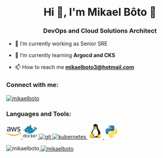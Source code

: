 <h1 align="center">Hi 👋, I'm Mikael Bôto 🐬</h1>
<h3 align="center">DevOps and Cloud Solutions Architect</h3>

- 🔭 I’m currently working as Senior SRE

- 🌱 I’m currently learning **Argocd and CKS**

- 📫 How to reach me **mikaelboto3@hotmail.com**

<h3 align="left">Connect with me:</h3>
<p align="left">
<a href="https://www.linkedin.com/in/mikaelbotocloud/" target="blank"><img align="center" src="https://raw.githubusercontent.com/rahuldkjain/github-profile-readme-generator/master/src/images/icons/Social/linked-in-alt.svg" alt="mikaelboto" height="30" width="40" /></a>

 <h3 align="left">Languages and Tools:</h3>
<p align="left"> <a href="https://aws.amazon.com" target="_blank"> <img src="https://raw.githubusercontent.com/devicons/devicon/master/icons/amazonwebservices/amazonwebservices-original-wordmark.svg" alt="aws" width="40" height="40"/> </a> <a href="https://www.docker.com/" target="_blank"> <img src="https://raw.githubusercontent.com/devicons/devicon/master/icons/docker/docker-original-wordmark.svg" alt="docker" width="40" height="40"/> </a> <a href="https://git-scm.com/" target="_blank"> <img src="https://www.vectorlogo.zone/logos/git-scm/git-scm-icon.svg" alt="git" width="40" height="40"/> </a> <a href="https://kubernetes.io" target="_blank"> <img src="https://www.vectorlogo.zone/logos/kubernetes/kubernetes-icon.svg" alt="kubernetes" width="40" height="40"/> </a> <a href="https://www.linux.org/" target="_blank"> <img src="https://raw.githubusercontent.com/devicons/devicon/master/icons/linux/linux-original.svg" alt="linux" width="40" height="40"/> </a>   <a href="https://www.python.org" target="_blank"> <img src="https://raw.githubusercontent.com/devicons/devicon/master/icons/python/python-original.svg" alt="python" width="40" height="40"/> 
  
 <p><img align="left" src="https://github-readme-stats.vercel.app/api/top-langs?username=mikaelboto&show_icons=true&locale=en&layout=compact" alt="mikaelboto" /></p>



<p>&nbsp;<img align="center" src="https://github-readme-stats.vercel.app/api?username=mikaelboto&show_icons=true&locale=en" alt="mikaelboto" /></p>
